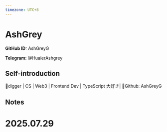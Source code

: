 ```yaml
---
timezone: UTC+8
---
```


# AshGrey

**GitHub ID:** AshGreyG

**Telegram:** @HuaierAshgrey

## Self-introduction

🥦digger | CS | Web3 | Frontend Dev | TypeScript 大好き| 🥝Github: AshGreyG

## Notes

<!-- Content_START -->

# 2025.07.29


<!-- Content_END -->
